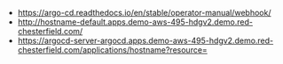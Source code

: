 



- https://argo-cd.readthedocs.io/en/stable/operator-manual/webhook/
- http://hostname-default.apps.demo-aws-495-hdgv2.demo.red-chesterfield.com/
- https://argocd-server-argocd.apps.demo-aws-495-hdgv2.demo.red-chesterfield.com/applications/hostname?resource=
